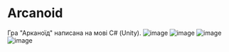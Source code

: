 # Arcanoid
Гра "Арканоїд" написана на мові С# (Unity).
![image](https://user-images.githubusercontent.com/105536477/236696746-0c76543d-4250-43ad-abd6-87ef756e3d71.png)
![image](https://user-images.githubusercontent.com/105536477/236696768-eea1a2d5-73aa-4d1e-aaef-8dc7977eb55e.png)
![image](https://user-images.githubusercontent.com/105536477/236696777-852a3869-3cdb-4b19-a628-b9447502d09f.png)
![image](https://user-images.githubusercontent.com/105536477/236696789-19f414de-8019-4ebc-a0b1-92a0b1ea7280.png)
